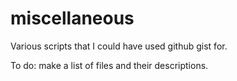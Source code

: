 # miscellaneous

Various scripts that I could have used github gist for.

To do: make a list of files and their descriptions.
